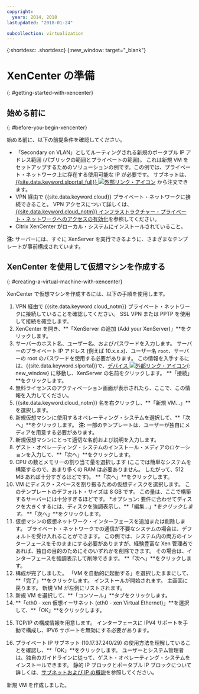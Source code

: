 ```yaml
---
copyright:
  years: 2014, 2018
lastupdated: "2018-01-24"

subcollection: virtualization
---
```


{:shortdesc: .shortdesc}
{:new_window: target="_blank"}

# XenCenter の準備
{: #getting-started-with-xencenter}

## 始める前に
{: #before-you-begin-xencenter}

始める前に、以下の前提条件を確認してください。

- 「Secondary on VLAN」としてルーティングされる新規のポータブル IP アドレス範囲 (パブリックの範囲とプライベートの範囲)。 これは新規 VM をセットアップするためのソリューションの例です。この例では、プライベート・ネットワーク上に存在する使用可能な IP が必要です。 サブネットは、[{{site.data.keyword.slportal_full}} ![外部リンク・アイコン](../../icons/launch-glyph.svg "外部リンク・アイコン")](https://control.softlayer.com/network/subnets/order) から注文できます。
- VPN 経由で {{site.data.keyword.cloud}} プライベート・ネットワークに接続できること。 VPN アクセスについて詳しくは、[{{site.data.keyword.cloud_notm}} インフラストラクチャー・プライベート・ネットワークへのアクセスの有効化](/docs/customer-portal?topic=customer-portal-getting-started#enable-private-network)を参照してください。
- Citrix XenCenter がローカル・システムにインストールされていること。<!-- . https://downloads.service.softlayer.com/citrix/xen/-->

**注:** サーバーには、すぐに XenServer を実行できるように、さまざまなテンプレートが事前構成されています。

## XenCenter を使用して仮想マシンを作成する
{: #creating-a-virtual-machine-with-xencenter}

XenCenter で仮想マシンを作成するには、以下の手順を使用します。

1. VPN 経由で {{site.data.keyword.cloud_notm}} プライベート・ネットワークに接続していることを確認してください。 SSL VPN または PPTP を使用して接続を確立します。
2. XenCenter を開き、**「XenServer の追加 (Add your XenServer)」**をクリックします。
3. サーバーのホスト名、ユーザー名、およびパスワードを入力します。 サーバーのプライベート IP アドレス (例えば 10.x.x.x)、ユーザー名 `root`、サーバーの root のパスワードを使用する必要があります。 この情報を入手するには、{{site.data.keyword.slportal}}で、[デバイス ![外部リンク・アイコン](../../icons/launch-glyph.svg "外部リンク・アイコン")](https://control.softlayer.com/devices){: new_window} に移動し、XenServer の名前をクリックします。 **「接続」**をクリックします。
4. 無料ライセンスのアクティベーション画面が表示されたら、ここで、この情報を入力してください。
5. {{site.data.keyword.cloud_notm}} 名を右クリックし、**「新規 VM...」**を選択します。<!--You can now create your first Virtual Machine. Create a CentOS virtual machine with a disk of 10 GB and have both Public and Private Networks functioning-->
6. 新規仮想マシンに使用するオペレーティング・システムを選択して、**「次へ」**をクリックします。 **注:** 一部のテンプレートは、ユーザーが独自にメディアを用意する必要があります。<!--Because you are using CentOS, you can use {{site.data.keyword.cloud_notm}} private mirrors for CentOS to get our installation going.Select a version of CentOS and then click **Next**.-->
7. 新規仮想マシンにとって適切な名前および説明を入力します。
8. ゲスト・オペレーティング・システムのインストール・メディアのロケーションを入力して、**「次へ」**をクリックします。 <!-- In the example, {{site.data.keyword.cloud_notm}} a CentOS mirror is used as installation media. Provide the Install URL of: https://mirrors.service.softlayer.com/centos/5/os/x86_64 and click **Next**.
  *A trailing ‘/’ at the end of the URL can sometimes break the installation.*
  *This mirror is available only on the {{site.data.keyword.cloud_notm}} Private Network. The full mirror's contents are  available here: https://mirrors.service.softlayer.com/.-->
9. CPU の数とメモリーの割り当て量を選択します (ここでは簡単なシステムを構築するので、あまり多くの RAM は必要ありません。 したがって、512 MB あれば十分すぎるほどです)。 **「次へ」**をクリックします。
10. VM にディスク・スペースを割り振るための仮想ディスクを選択します。<!--Remember that this is like adding hard disks, it is not like partitioning your system. Partitioning is done during the installation of the OS.--> このテンプレートのデフォルト・サイズは 8 GB です。 この量は、ここで構築するサーバーには十分すぎるほどです。 *オプション: 要件に合わせてディスクを大きくするには、ディスクを強調表示し、**「編集...」**をクリックします。* **「次へ」**をクリックします。
11. 仮想マシンの仮想ネットワーク・インターフェースを追加または削除します。 プライベート・ネットワークでの通信が不要なシステムの場合は、デフォルトを受け入れることができます。 この例では、システム内の両方のインターフェースをそのままにする必要がありますが、経験豊富な Xen 管理者であれば、独自の目的のためにそのいずれかを削除できます。 その場合は、インターフェースを強調表示して削除できます。 **「次へ」**をクリックします。
12. 構成が完了しました。 「VM を自動的に起動する」を選択したままにして、**「完了」**をクリックします。 インストールが開始されます。 主画面に戻ります。 新規 VM が左側にリストされます。
13. 新規 VM を選択して、**「コンソール」**タブをクリックします。<!--You can now see that your system is booted into the CentOS installer awaiting your input.-->
14. <!--All of the parameters of a CentOS installation are outside of the scope of this article and will need to be customized by your System Administrator, but this article will provide some specific pieces of information that you need to complete the installation. Select your language to get started. The CentOS installer will then ask you for assistance in configuring the Networking Devices in the system.-->**「eth0 - xen 仮想イーサネット (eth0 - xen Virtual Ethernet)」**を選択して、**「OK」**をクリックします。
  <!--![14](images/14.png)-->
15. <!--In the pre-requisite notes, we made sure that we already had a set of Portable IP Addresses routed as "Secondary on VLAN" ready for this installation.-->TCP/IP の構成情報を用意します。 インターフェースに IPV4 サポートを手動で構成し、IPV6 サポートを無効にする必要があります。
  <!--[15](images/15.png)-->
16. プライベート IP サブネット (10.17.37.240/29) の使用方法を理解していることを確認し、**「OK」**をクリックします<!-- to go to the CentOS installer-->。 ユーザーとシステム管理者は、独自のガイドラインに従って、ゲスト・オペレーティング・システムをインストールできます。 静的 IP ブロックとポータブル IP ブロックについて詳しくは、[サブネットおよび IP の概説](/docs/infrastructure/subnets?topic=subnets-getting-started-subnets-ips#getting-started-subnets-ips)を参照してください。

新規 VM を作成しました。
